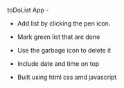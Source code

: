 toDoList App -


-  Add list by clicking the pen icon.

-  Mark green list that are done

-  Use the garbage icon to delete it

-  Include date and time on top

-  Built using html css amd javascript
